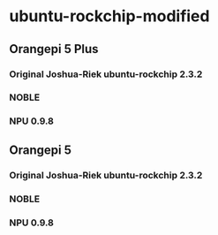 # ubuntu-rockchip-modified
## Orangepi 5 Plus
### Original Joshua-Riek ubuntu-rockchip 2.3.2
### NOBLE
### NPU 0.9.8

## Orangepi 5
### Original Joshua-Riek ubuntu-rockchip 2.3.2
### NOBLE
### NPU 0.9.8
